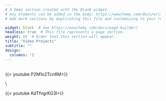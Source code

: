 ```yaml
---
# A Demo section created with the Blank widget.
# Any elements can be added in the body: https://wowchemy.com/docs/writing-markdown-latex/
# Add more sections by duplicating this file and customizing to your requirements.

widget: blank  # See https://wowchemy.com/docs/page-builder/
headless: true  # This file represents a page section.
weight: 15  # Order that this section will appear.
title: "Video Projects"
subtitle: ""
design:
  columns: '1'
---
```


\
{{< youtube P2M1o2Tcn6M>}}

\

{{< youtube KdTfvgrKG3I>}}

